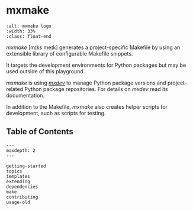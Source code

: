 # mxmake

```{image} _static/mxmake-logo.svg
:alt: mxmake logo
:width: 33%
:class: float-end
```
*mxmake* [mɪks meɪk] generates a project-specific Makefile by using an extensible library of configurable Makefile snippets.

It targets the development environments for Python packages but may be used outside of this playground.

*mxmake* is using *[mxdev](https://github.com/mxstack/mxdev)* to manage Python package versions and project-related Python package repositories.
For details on *mxdev* read its documentation.

In addition to the Makefile, *mxmake* also creates helper scripts for development, such as scripts for testing.

## Table of Contents

```{toctree}
---
maxdepth: 2
---

getting-started
topics
templates
extending
dependencies
make
contributing
usage-old
```
